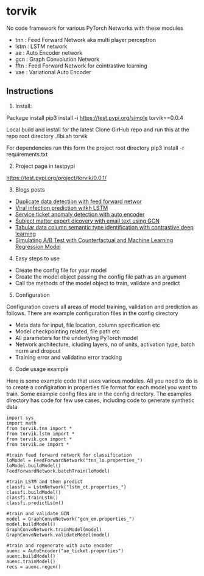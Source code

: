 # torvik

No code framework for various PyTorch Networks with these modules
* tnn : Feed Forward Network aka multi player perceptron
* lstm : LSTM network
* ae : Auto Encoder network
* gcn : Graph Convolution Network
* fftn : Feed Forward Network for cointrastive learning
* vae : Variational Auto Encoder

## Instructions

1. Install:

Package install
pip3 install -i https://test.pypi.org/simple torvik==0.0.4

Local build and install for the latest
Clone GirHub repo and run this at the repo root directory
./lbi.sh torvik

For dependencies run this form the project root directory
pip3 install -r requirements.txt

2. Project page in testpypi

https://test.pypi.org/project/torvik/0.0.1/

3. Blogs posts

* [Duplicate data detection with feed forward networ](https://pkghosh.wordpress.com/2021/07/21/duplicate-data-detection-with-neural-network-and-contrastive-learning/)
* [Viral infection prediction witkh LSTM](https://pkghosh.wordpress.com/2020/08/18/predicting-individual-viral-infection-using-contact-data-with-lstm-neural-network/)
* [Service ticket anomaly detection with auto encoder](https://pkghosh.wordpress.com/2021/01/20/customer-service-quality-monitoring-with-autoencoder-based-anomalous-case-detection/)
* [Subject matter expert dicovery with email text using GCN](https://pkghosh.wordpress.com/2022/04/28/discovering-subject-matter-experts-from-email-communication-data-using-graph-convolution-network/)
* [Tabular data column semantic type identification with contrastive deep learning](https://pkghosh.wordpress.com/2022/06/30/tabular-data-column-semantic-type-identification-with-contrastive-deep-learning/)
* [Simulating A/B Test with Counterfactual and Machine Learning Regression Model](https://pkghosh.wordpress.com/2023/02/28/simulating-a-b-test-with-counterfactual-and-machine-learning-regression-model/)

4. Easy steps to use

* Create the config file for your model
* Create the model object passing the config file path as an argument
* Call the methods of the model object to train, validate and predict

5. Configuration

Configuration covers all areas of model training, validation and prediction as follows. There are example 
configuration files in the config directory
* Meta data for input, file location, column specification etc
* Model checkpointing related, file path etc
* All parameters for the undertying PyTorch model
* Network architecture, icluding layers, no of units, activation type, batch norm and dropout
* Training error and validatino error tracking 

6. Code usage example

Here is some example code that uses various modules. All you need to do is to create a configiration
in properties file format for each model you want to train. Some example config files are in the
config directory. The examples directory has code for few use cases, including code to generate 
synthetic data

	import sys
	import math
	from torvik.tnn import *
	from torvik.lstm import *
	from torvik.gcn import *
	from torvik.ae import *
	
	#train feed forward network for classification
	loModel = FeedForwardNetwork("tnn_lo.properties_")
	loModel.buildModel()
	FeedForwardNetwork.batchTrain(loModel)	
	
	#train LSTM and then predict
	classfi = LstmNetwork("lstm_ct.properties_")
	classfi.buildModel()
	classfi.trainLstm()
	classfi.predictLstm()
	
	#train and validate GCN
	model = GraphConvoNetwork("gcn_em.properties_")
	model.buildModel()
	GraphConvoNetwork.trainModel(model)
	GraphConvoNetwork.validateModel(model)
	
	#train and regenerate with auto encoder
	auenc = AutoEncoder("ae_ticket.properties")
	auenc.buildModel()
	auenc.trainModel()
	recs = auenc.regen()
	
	

